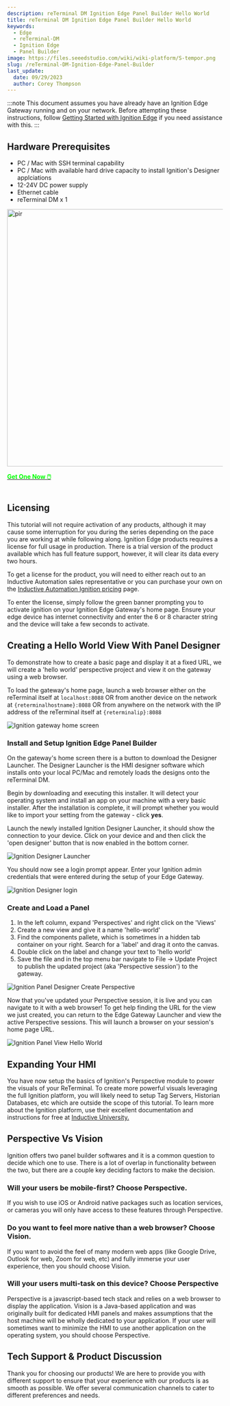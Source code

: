 ```yaml
---
description: reTerminal DM Ignition Edge Panel Builder Hello World
title: reTerminal DM Ignition Edge Panel Builder Hello World
keywords:
  - Edge
  - reTerminal-DM
  - Ignition Edge
  - Panel Builder
image: https://files.seeedstudio.com/wiki/wiki-platform/S-tempor.png
slug: /reTerminal-DM-Ignition-Edge-Panel-Builder
last_update:
  date: 09/29/2023
  author: Corey Thompson
---
```


:::note
This document assumes you have already have an Ignition Edge Gateway running and on your network. 
Before attempting these instructions, follow [Getting Started with Ignition Edge](./reTerminal-DM-Getting-Started-with-Ignition-Edge.md) if you need assistance with this.
:::

## Hardware Prerequisites
- PC / Mac with SSH terminal capability
- PC / Mac with available hard drive capacity to install Ignition's Designer applciations
- 12-24V DC power supply
- Ethernet cable
- reTerminal DM x 1

<p style={{textAlign: 'center'}}><img src="https://media-cdn.seeedstudio.com/media/catalog/product/cache/bb49d3ec4ee05b6f018e93f896b8a25d/3/-/3--114070201-reterminal-dm---font.jpg" alt="pir" width="600" height="auto"/></p>

<div class="get_one_now_container" style={{textAlign: 'center'}}>
    <a class="get_one_now_item" href="https://www.seeedstudio.com/reTerminal-DM-p-5616.html">
            <strong><span><font color={'FFFFFF'} size={"4"}> Get One Now 🖱️</font></span></strong>
    </a>
</div>

<br />

## Licensing
This tutorial will not require activation of any products, although it may cause some interruption for you during the series depending on the pace you are working at while following along. Ignition Edge products requires a license for full usage in production. There is a trial version of the product available which has full feature support, however, it will clear its data every two hours. 

To get a license for the product, you will need to either reach out to an Inductive Automation sales representative or you can purchase your own on the [Inductive Automation Ignition pricing](https://inductiveautomation.com/pricing/ignition) page.

To enter the license, simply follow the green banner prompting you to activate ignition on your Ignition Edge Gateway's home page. Ensure your edge device has internet connectivity and enter the 6 or 8 character string and the device will take a few seconds to activate.

## Creating a Hello World View With Panel Designer

To demonstrate how to create a basic page and display it at a fixed URL, we will create a 'hello world' perspective project and view it on the gateway using a web browser. 

To load the gateway's home page, launch a web browser either on the reTerminal itself at `localhost:8088` OR from another device on the network at `{reterminalhostname}:8088` OR from anywhere on the network with the IP address of the reTerminal itself at `{reterminalip}:8088`

![Ignition gateway home screen](https://files.seeedstudio.com/wiki/wiki-ranger/Contributions/reTerminal-DM-Ignition/ignition-edge-launch-screen.png)

### Install and Setup Ignition Edge Panel Builder

On the gateway's home screen there is a button to download the Designer Launcher. The Designer Launcher is the HMI designer software which installs onto your local PC/Mac and remotely loads the designs onto the reTerminal DM. 

Begin by downloading and executing this installer. It will detect your operating system and install an app on your machine with a very basic installer. After the installation is complete, it will prompt whether you would like to import your setting from the gateway - click **yes**.

Launch the newly installed Ignition Designer Launcher, it should show the connection to your device. Click on your device and and then click the 'open designer' button that is now enabled in the bottom corner.

![Ignition Designer Launcher](https://files.seeedstudio.com/wiki/wiki-ranger/Contributions/reTerminal-DM-Ignition/ignition-designer-launcher.png)

You should now see a login prompt appear. Enter your Ignition admin credentials that were entered during the setup of your Edge Gateway.

![Ignition Designer login](https://files.seeedstudio.com/wiki/wiki-ranger/Contributions/reTerminal-DM-Ignition/ignition-designer-login.png)

### Create and Load a Panel

1. In the left column, expand 'Perspectives' and right click on the 'Views'
2. Create a new view and give it a name 'hello-world'
3. Find the components pallete, which is sometimes in a hidden tab container on your right. Search for a 'label' and drag it onto the canvas.
4. Double click on the label and change your text to 'hello world'
5. Save the file and in the top menu bar navigate to File -> Update Project to publish the updated project (aka 'Perspective session') to the gateway.

![Ignition Panel Designer Create Perspective](https://files.seeedstudio.com/wiki/wiki-ranger/Contributions/reTerminal-DM-Ignition/ignition-panel-create-helloworld.gif)

Now that you've updated your Perspective session, it is live and you can navigate to it with a web browser! 
To get help finding the URL for the view we just created, you can return to the Edge Gateway Launcher and view the active Perspective sessions. This will launch a browser on your session's home page URL.

![Ignition Panel View Hello World](https://files.seeedstudio.com/wiki/wiki-ranger/Contributions/reTerminal-DM-Ignition/ignition-panel-view-helloworld.gif)

## Expanding Your HMI
You have now setup the basics of Ignition's Perspective module to power the visuals of your ReTerminal. To create more powerful visuals leveraging the full Ignition platform, you will likely need to setup Tag Servers, Historian Databases, etc which are outside the scope of this tutorial. To learn more about the Ignition platform, use their excellent documentation and instructions for free at [Inductive University.](https://inductiveuniversity.com/)

## Perspective Vs Vision
Ignition offers two panel builder softwares and it is a common question to decide which one to use. There is a lot of overlap in functionality between the two, but there are a couple key deciding factors to make the decision.

### Will your users be mobile-first? Choose Perspective.
If you wish to use iOS or Android native packages such as location services, or cameras you will only have access to these features through Perspective.

### Do you want to feel more native than a web browser? Choose Vision.
If you want to avoid the feel of many modern web apps (like Google Drive, Outlook for web, Zoom for web, etc) and fully immerse your user experience, then you should choose Vision.

### Will your users multi-task on this device? Choose Perspective
Perspective is a javascript-based tech stack and relies on a web browser to display the application. Vision is a Java-based application and was originally built for dedicated HMI panels and makes assumptions that the host machine will be wholly dedicated to your application. If your user will sometimes want to minimize the HMI to use another application on the operating system, you should choose Perspective.

## Tech Support & Product Discussion

Thank you for choosing our products! We are here to provide you with different support to ensure that your experience with our products is as smooth as possible. We offer several communication channels to cater to different preferences and needs.

<div class="button_tech_support_container">
<a href="https://forum.seeedstudio.com/" class="button_forum"></a> 
<a href="https://www.seeedstudio.com/contacts" class="button_email"></a>
</div>

<div class="button_tech_support_container">
<a href="https://discord.gg/eWkprNDMU7" class="button_discord"></a> 
<a href="https://github.com/Seeed-Studio/wiki-documents/discussions/69" class="button_discussion"></a>
</div>
